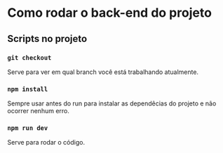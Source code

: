 # Como rodar o back-end do projeto

## Scripts no projeto

### `git checkout`

Serve para ver em qual branch você está trabalhando atualmente.

### `npm install`

Sempre usar antes do run para instalar as dependêcias do projeto e não ocorrer nenhum erro.

### `npm run dev`

Serve para rodar o código.


